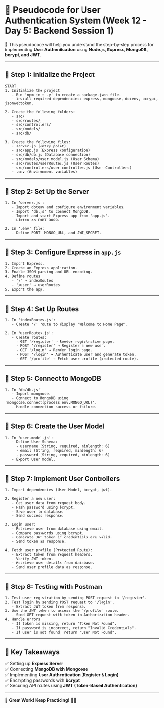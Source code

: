 # **📝 Pseudocode for User Authentication System (Week 12 - Day 5: Backend Session 1)**
🚀 This pseudocode will help you understand the step-by-step process for implementing **User Authentication** using **Node.js, Express, MongoDB, bcrypt, and JWT**.

---

## **📌 Step 1: Initialize the Project**
```
START
1. Initialize the project
   - Run 'npm init -y' to create a package.json file.
   - Install required dependencies: express, mongoose, dotenv, bcrypt, jsonwebtoken.

2. Create the following folders:
   - src/
   - src/routes/
   - src/controllers/
   - src/models/
   - src/db/

3. Create the following files:
   - server.js (entry point)
   - src/app.js (Express configuration)
   - src/db/db.js (Database connection)
   - src/models/user.model.js (User Schema)
   - src/routes/userRoutes.js (User Routes)
   - src/controllers/user.controller.js (User Controllers)
   - .env (Environment variables)
```

---

## **📌 Step 2: Set Up the Server**
```
1. In 'server.js':
   - Import dotenv and configure environment variables.
   - Import 'db.js' to connect MongoDB.
   - Import and start Express app from 'app.js'.
   - Listen on PORT 3000.

2. In '.env' file:
   - Define PORT, MONGO_URL, and JWT_SECRET.
```

---

## **📌 Step 3: Configure Express in `app.js`**
```
1. Import Express.
2. Create an Express application.
3. Enable JSON parsing and URL encoding.
4. Define routes:
   - '/' → indexRoutes
   - '/user' → userRoutes
5. Export the app.
```

---

## **📌 Step 4: Set Up Routes**
```
1. In 'indexRoutes.js':
   - Create '/' route to display "Welcome to Home Page".

2. In 'userRoutes.js':
   - Create routes:
     - GET '/register' → Render registration page.
     - POST '/register' → Register a new user.
     - GET '/login' → Render login page.
     - POST '/login' → Authenticate user and generate token.
     - GET '/profile' → Fetch user profile (protected route).
```

---

## **📌 Step 5: Connect to MongoDB**
```
1. In 'db/db.js':
   - Import mongoose.
   - Connect to MongoDB using 'mongoose.connect(process.env.MONGO_URL)'.
   - Handle connection success or failure.
```

---

## **📌 Step 6: Create the User Model**
```
1. In 'user.model.js':
   - Define User Schema:
     - username (String, required, minlength: 6)
     - email (String, required, minlength: 6)
     - password (String, required, minlength: 6)
   - Export User model.
```

---

## **📌 Step 7: Implement User Controllers**
```
1. Import dependencies (User Model, bcrypt, jwt).

2. Register a new user:
   - Get user data from request body.
   - Hash password using bcrypt.
   - Save user to database.
   - Send success response.

3. Login user:
   - Retrieve user from database using email.
   - Compare passwords using bcrypt.
   - Generate JWT token if credentials are valid.
   - Send token as response.

4. Fetch user profile (Protected Route):
   - Extract token from request headers.
   - Verify JWT token.
   - Retrieve user details from database.
   - Send user profile data as response.
```

---

## **📌 Step 8: Testing with Postman**
```
1. Test user registration by sending POST request to '/register'.
2. Test login by sending POST request to '/login'.
   - Extract JWT token from response.
3. Use the JWT token to access the '/profile' route.
   - Send GET request with token in Authorization header.
4. Handle errors:
   - If token is missing, return "Token Not Found".
   - If password is incorrect, return "Invalid Credentials".
   - If user is not found, return "User Not Found".
```

---

## **🎯 Key Takeaways**
✅ Setting up **Express Server**  
✅ Connecting **MongoDB with Mongoose**  
✅ Implementing **User Authentication (Register & Login)**  
✅ Encrypting passwords with **bcrypt**  
✅ Securing API routes using **JWT (Token-Based Authentication)**  

---

🎉 **Great Work! Keep Practicing!** 🚀🔥